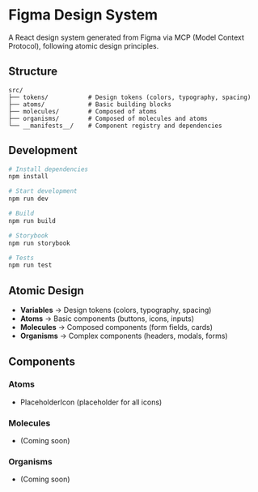 # Figma Design System

A React design system generated from Figma via MCP (Model Context Protocol), following atomic design principles.

## Structure

```
src/
├── tokens/           # Design tokens (colors, typography, spacing)
├── atoms/            # Basic building blocks
├── molecules/        # Composed of atoms
├── organisms/        # Composed of molecules and atoms
└── __manifests__/    # Component registry and dependencies
```

## Development

```bash
# Install dependencies
npm install

# Start development
npm run dev

# Build
npm run build

# Storybook
npm run storybook

# Tests
npm run test
```

## Atomic Design

- **Variables** → Design tokens (colors, typography, spacing)
- **Atoms** → Basic components (buttons, icons, inputs)
- **Molecules** → Composed components (form fields, cards)
- **Organisms** → Complex components (headers, modals, forms)

## Components

### Atoms
- PlaceholderIcon (placeholder for all icons)

### Molecules
- (Coming soon)

### Organisms
- (Coming soon)

